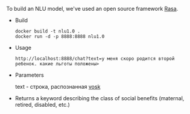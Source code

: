 To build an NLU model, we've used an open source framework [Rasa](https://github.com/RasaHQ/rasa).
- Build
    ```Shell
    docker build -t nlu1.0 .
    docker run -d -p 8888:8888 nlu1.0
    ```
- Usage
    ```
    http://localhost:8888/chat?text=у меня скоро родится второй ребенок. какие льготы положены>
    ```

- Parameters

    text - строка, распознанная [vosk](https://alphacephei.com/vosk/server)

- Returns a keyword describing the class of social benefits (maternal, retired, disabled, etc.)
